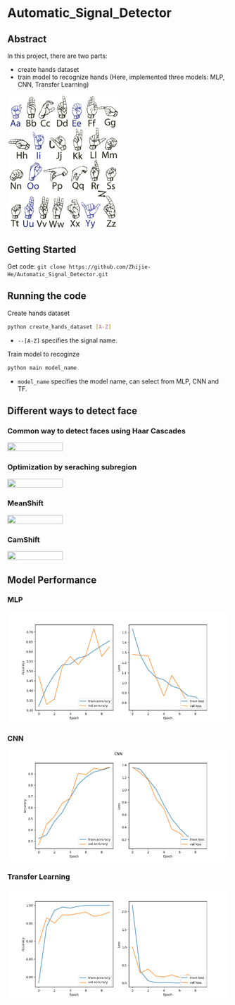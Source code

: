 # Automatic_Signal_Detector

## Abstract
In this project, there are two parts:
- create hands dataset
- train model to recognize hands (Here, implemented three models: MLP, CNN, Transfer Learning)



<img src="images/Signal_Language.png" width="50%" height="50%"/>

## Getting Started
Get code: `git clone https://github.com/Zhijie-He/Automatic_Signal_Detector.git`

## Running the code

Create hands dataset

```bash
python create_hands_dataset [A-Z]
```
- `--[A-Z]` specifies the signal name.

Train model to recoginze
```bash
python main model_name
```
- `model_name` specifies the model name, can select from MLP, CNN and TF.

## Different ways to detect face

### Common way to detect faces using Haar Cascades
<img src="images/tradition_way.gif" width="50%" height="50%"/>


### Optimization by seraching subregion 
<img src="images/search_region.gif" width="50%" height="50%"/>


### MeanShift
<img src="images/meanShift.gif" width="50%" height="50%"/>


### CamShift 
<img src="images/CamShift.gif" width="50%" height="50%"/>

## Model Performance

<h3>MLP</h3>
<img src="images/MLP_performance.png" width="100%" height="50%"/>

<h3>CNN</h3>

<img src="images/CNN_performance.png" width="100%" height="50%"/>

<h3>Transfer Learning</h3>
<img src="images/TF_performance.png" width="100%" height="50%"/>
